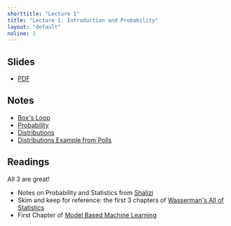 ```yaml
---
shorttitle: "Lecture 1"
title: "Lecture 1: Introduction and Probability"
layout: "default"
noline: 1
---
```


## Slides

- [PDF](../slides/lecture1.pdf)

## Notes

- [Box's Loop](../wiki/boxloop.html)
- [Probability](../wiki/probability.html)
- [Distributions](../wiki/distributions.html)
- [Distributions Example from Polls](../wiki/distrib-example.html)

## Readings

All 3 are great!

- Notes on Probability and Statistics from [Shalizi](http://bactra.org/prob-notes/srl.pdf)
- Skim and keep for reference: the first 3 chapters of [Wasserman's All of Statistics](http://www.stat.cmu.edu/~larry/all-of-statistics/)
- First Chapter of [Model Based Machine Learning](http://www.mbmlbook.com/MurderMystery.html)
